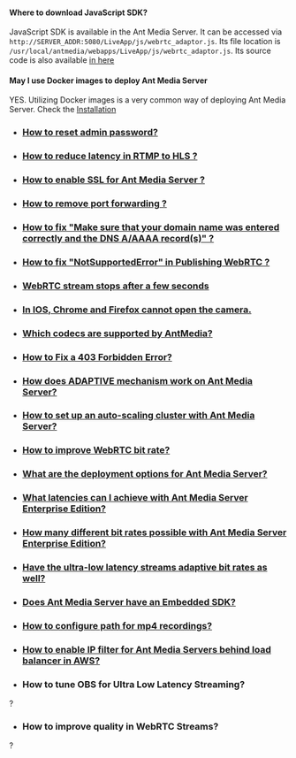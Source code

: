 #### Where to download JavaScript SDK?
  JavaScript SDK is available in the Ant Media Server. It can be accessed via `http://SERVER_ADDR:5080/LiveApp/js/webrtc_adaptor.js`. Its file location is `/usr/local/antmedia/webapps/LiveApp/js/webrtc_adaptor.js`.  Its source code is also available [in here](https://github.com/ant-media/StreamApp/blob/master/src/main/webapp/js/webrtc_adaptor.js)  


#### May I use Docker images to deploy Ant Media Server
YES. Utilizing Docker images is a very common way of deploying Ant Media Server.  Check the [Installation](https://github.com/ant-media/Ant-Media-Server/wiki/Installation#docker-installation)



* ### [How to reset admin password?](https://github.com/ant-media/Ant-Media-Server/wiki/How-to-reset-Ant-Media-Server-admin-password%3F)

* ### [How to reduce latency in RTMP to HLS ?](https://github.com/ant-media/Ant-Media-Server/wiki/How-to-Reduce-Latency-in-RTMP-to-HLS%3F)

* ### [How to enable SSL for Ant Media Server ?](https://github.com/ant-media/Ant-Media-Server/wiki/How-to-Enable-SSL-for-Ant-Media-Server-%3F)

* ### [How to remove port forwarding ?](https://github.com/ant-media/Ant-Media-Server/wiki/How-to-Remove-Port-Forwarding%3F)

* ### [How to fix "Make sure that your domain name was entered correctly and the DNS A/AAAA record(s)" ?](https://github.com/ant-media/Ant-Media-Server/wiki/How-to-fix-issue-%22Make-sure-that-your-domain-name-was-entered-correctly-and-the-DNS-A-AAAA-record(s)%22-%3F)

* ### [How to fix "NotSupportedError" in Publishing WebRTC ?](https://github.com/ant-media/Ant-Media-Server/wiki/How-to-fix-%E2%80%9CNotSupportedError%E2%80%9D-in-publishing-WebRTC-stream-in-Ant-Media-Server-%3F)

* ### [WebRTC stream stops after a few seconds](https://github.com/ant-media/Ant-Media-Server/wiki/WebRTC-stream-stops-after-a-few-seconds)

* ### [In IOS, Chrome and Firefox cannot open the camera.](https://github.com/ant-media/Ant-Media-Server/wiki/In-IOS,-Chrome-and-Firefox-cannot-open-the-camera.)

* ### [Which codecs are supported by AntMedia?](https://github.com/ant-media/Ant-Media-Server/wiki/Which-codecs-are-supported-by-AntMedia%3F)

* ### [How to Fix a 403 Forbidden Error?](https://github.com/ant-media/Ant-Media-Server/wiki/How-to-Fix-403-Forbidden-Error%3F)

* ### [How does ADAPTIVE mechanism work on Ant Media Server?](https://github.com/ant-media/Ant-Media-Server/wiki/Adaptive-Bit-Rate-Mechanism-on-Ant-Media-Server)

* ### [How to set up an auto-scaling cluster with Ant Media Server?](https://github.com/ant-media/Ant-Media-Server/wiki/How-to-set-up-an-auto-scaling-cluster-with-Ant-Media-Server%3F)

* ### [How to improve WebRTC bit rate?](https://github.com/ant-media/Ant-Media-Server/wiki/How-to-improve-WebRTC-bit-rate%3F)

* ### [What are the deployment options for Ant Media Server?](https://github.com/ant-media/Ant-Media-Server/wiki/What-are-the-deployment-options-for-Ant-Media-Server%3F)

* ### [What latencies can I achieve with Ant Media Server Enterprise Edition?](https://github.com/ant-media/Ant-Media-Server/wiki/What-latencies-can-I-achieve-with-Ant-Media-Server-Enterprise-Edition%3F)

* ### [How many different bit rates possible with Ant Media Server Enterprise Edition?](https://github.com/ant-media/Ant-Media-Server/wiki/How-many-different-bit-rates-possible-with-Ant-Media-Server-Enterprise-Edition%3F)

* ### [Have the ultra-low latency streams adaptive bit rates as well?](https://github.com/ant-media/Ant-Media-Server/wiki/Have-the-ultra-low-latency-streams-adaptive-bit-rates-as-well%3F)

* ### [Does Ant Media Server have an Embedded SDK?](https://github.com/ant-media/Ant-Media-Server/wiki/Does-Ant-Media-Server-have-an-Embedded-SDK-For-ARM%3F)

* ### [How to configure path for mp4 recordings?](https://github.com/ant-media/Ant-Media-Server/wiki/How-to-configure-path-for-mp4-recordings%3F)

* ### [How to enable IP filter for Ant Media Servers behind load balancer in AWS?](https://github.com/ant-media/Ant-Media-Server/wiki/How-to-enable-IP-filter-for-Ant-Media-Servers-behind-load-balancer-in-AWS%3F)

* ### How to tune OBS for Ultra Low Latency Streaming?
?
* ### How to improve quality in WebRTC Streams?
?
